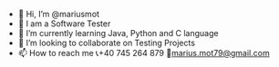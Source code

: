- 👋 Hi, I’m @mariusmot
- 👀 I am a Software Tester
- 🌱 I’m currently learning Java, Python and C language
- 💞️ I’m looking to collaborate on Testing Projects
- 📫 How to reach me 📞+40 745 264 879 📧marius.mot79@gmail.com

<!---
mariusica/mariusica is a ✨ special ✨ repository because its `README.md` (this file) appears on your GitHub profile.
You can click the Preview link to take a look at your changes.
--->
